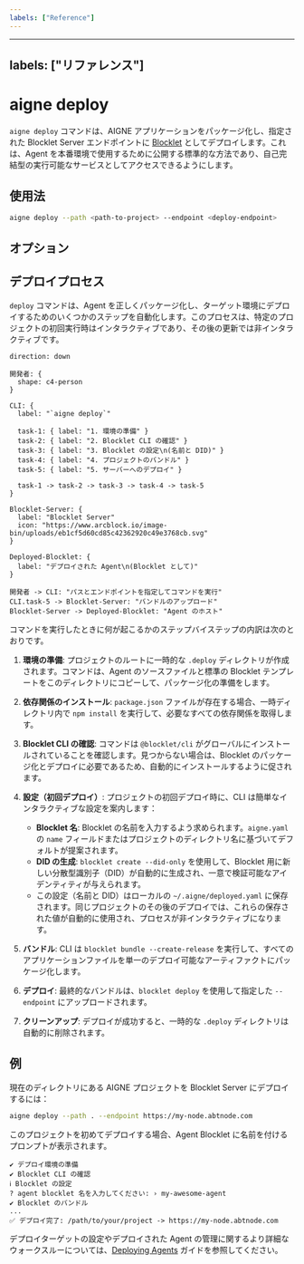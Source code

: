 ```yaml
---
labels: ["Reference"]
---
```


---
labels: ["リファレンス"]
---

# aigne deploy

`aigne deploy` コマンドは、AIGNE アプリケーションをパッケージ化し、指定された Blocklet Server エンドポイントに [Blocklet](https://www.blocklet.dev/) としてデプロイします。これは、Agent を本番環境で使用するために公開する標準的な方法であり、自己完結型の実行可能なサービスとしてアクセスできるようにします。

## 使用法

```bash Basic Usage icon=mdi:console
aigne deploy --path <path-to-project> --endpoint <deploy-endpoint>
```

## オプション

<x-field data-name="--path" data-type="string" data-required="true" data-desc="aigne.yaml ファイルを含む AIGNE プロジェクトディレクトリへのパスを指定します。"></x-field>

<x-field data-name="--endpoint" data-type="string" data-required="true" data-desc="アプリケーションがデプロイされる Blocklet Server エンドポイントの URL。"></x-field>

## デプロイプロセス

`deploy` コマンドは、Agent を正しくパッケージ化し、ターゲット環境にデプロイするためのいくつかのステップを自動化します。このプロセスは、特定のプロジェクトの初回実行時はインタラクティブであり、その後の更新では非インタラクティブです。

```d2 デプロイワークフロー
direction: down

開発者: { 
  shape: c4-person 
}

CLI: {
  label: "`aigne deploy`"
  
  task-1: { label: "1. 環境の準備" }
  task-2: { label: "2. Blocklet CLI の確認" }
  task-3: { label: "3. Blocklet の設定\n(名前と DID)" }
  task-4: { label: "4. プロジェクトのバンドル" }
  task-5: { label: "5. サーバーへのデプロイ" }

  task-1 -> task-2 -> task-3 -> task-4 -> task-5
}

Blocklet-Server: {
  label: "Blocklet Server"
  icon: "https://www.arcblock.io/image-bin/uploads/eb1cf5d60cd85c42362920c49e3768cb.svg"
}

Deployed-Blocklet: {
  label: "デプロイされた Agent\n(Blocklet として)"
}

開発者 -> CLI: "パスとエンドポイントを指定してコマンドを実行"
CLI.task-5 -> Blocklet-Server: "バンドルのアップロード"
Blocklet-Server -> Deployed-Blocklet: "Agent のホスト"
```

コマンドを実行したときに何が起こるかのステップバイステップの内訳は次のとおりです。

1.  **環境の準備**: プロジェクトのルートに一時的な `.deploy` ディレクトリが作成されます。コマンドは、Agent のソースファイルと標準の Blocklet テンプレートをこのディレクトリにコピーして、パッケージ化の準備をします。

2.  **依存関係のインストール**: `package.json` ファイルが存在する場合、一時ディレクトリ内で `npm install` を実行して、必要なすべての依存関係を取得します。

3.  **Blocklet CLI の確認**: コマンドは `@blocklet/cli` がグローバルにインストールされていることを確認します。見つからない場合は、Blocklet のパッケージ化とデプロイに必要であるため、自動的にインストールするように促されます。

4.  **設定（初回デプロイ）**: プロジェクトの初回デプロイ時に、CLI は簡単なインタラクティブな設定を案内します：
    *   **Blocklet 名**: Blocklet の名前を入力するよう求められます。`aigne.yaml` の `name` フィールドまたはプロジェクトのディレクトリ名に基づいてデフォルトが提案されます。
    *   **DID の生成**: `blocklet create --did-only` を使用して、Blocklet 用に新しい分散型識別子（DID）が自動的に生成され、一意で検証可能なアイデンティティが与えられます。
    *   この設定（名前と DID）はローカルの `~/.aigne/deployed.yaml` に保存されます。同じプロジェクトのその後のデプロイでは、これらの保存された値が自動的に使用され、プロセスが非インタラクティブになります。

5.  **バンドル**: CLI は `blocklet bundle --create-release` を実行して、すべてのアプリケーションファイルを単一のデプロイ可能なアーティファクトにパッケージ化します。

6.  **デプロイ**: 最終的なバンドルは、`blocklet deploy` を使用して指定した `--endpoint` にアップロードされます。

7.  **クリーンアップ**: デプロイが成功すると、一時的な `.deploy` ディレクトリは自動的に削除されます。

## 例

現在のディレクトリにある AIGNE プロジェクトを Blocklet Server にデプロイするには：

```bash プロジェクトのデプロイ icon=mdi:console
aigne deploy --path . --endpoint https://my-node.abtnode.com
```

このプロジェクトを初めてデプロイする場合、Agent Blocklet に名前を付けるプロンプトが表示されます。

```text 初回デプロイ時のプロンプト
✔ デプロイ環境の準備
✔ Blocklet CLI の確認
ℹ Blocklet の設定
? agent blocklet 名を入力してください: › my-awesome-agent
✔ Blocklet のバンドル
...
✅ デプロイ完了: /path/to/your/project -> https://my-node.abtnode.com
```

デプロイターゲットの設定やデプロイされた Agent の管理に関するより詳細なウォークスルーについては、[Deploying Agents](./guides-deploying-agents.md) ガイドを参照してください。